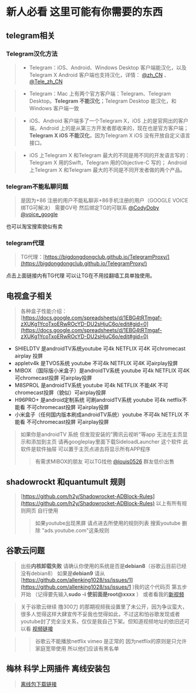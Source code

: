 # **新人必看 这里可能有你需要的东西**
## telegram相关
###                     Telegram汉化方法 
> * Telegram：iOS、Android、Windows Desktop 客户端能汉化，以及Telegram X Android 客户端也支持汉化，详情： [@zh_CN](https://t.me/zh_CN) 、 [@Tele_zh_CN](https://t.me/Tele_zh_CN)

> * Telegram：Mac 上有两个官方客户端：Telegram、Telegram Desktop。**Telegram 不能汉化**；Telegram Desktop 能汉化，和Windows 客户端一致

> * iOS、Android 客户端多了一个Telegram X，iOS 上的是官网出的客户端，Android 上的是从第三方开发者那收来的，现在也是官方客户端；
**Telegram X iOS 不能汉化**，因为Telegram X iOS 没有开放自定义语言接口。

> * iOS 上Telegram X 和Telegram 最大的不同是用不同的开发语言写的：Telegram X 用的Swift，Telegram 用的Objective-C 写的；
Android 上Telegram X 和Telegram 最大的不同是不同开发者做的两个产品。

###                   telegram不能私聊问题
>是因为+86 注册的用户不能私聊非+86手机注册的用户（GOOGLE VOICE绑TG可解决）
需要GV号 然后绑定TG的可联系  [@CodyDoby](https://t.me/CodyDoby)  [@voice_google](https://t.me/voice_google)  

也可以淘宝搜索貌似有卖

###                    telegram代理
>TG代理：[https://bigdongdongclub.github.io/TelegramProxy/](https://bigdongdongclub.github.io/TelegramProxy/)

点击上面链接内有TG代理  可以让TG在不用挂翻墙工具单独使用。

##                      电视盒子相关
>各种盒子性能介绍：[https://docs.google.com/spreadsheets/d/1EBG4tRTmgaf-zXUKg1YcoTxoERwROcYD-DU2sHjuC6o/edit#gid=0](https://docs.google.com/spreadsheets/d/1EBG4tRTmgaf-zXUKg1YcoTxoERwROcYD-DU2sHjuC6o/edit#gid=0)

* SHIELDTV  是androidTV系统youtube 可4k NETFLIX 可4K 可chromecast airplay 投屏
* appletv4k  是TVOS系统  youtube 不可4k NETFLIX 可4K  可airplay投屏
* MIBOX （国际版小米盒子）是androidTV系统 youtube 可4k NETFLIX 可4K可chromecast投屏 可airplay投屏
* M8SPROL  是androidTV系统 youtube 可4k NETFLIX 不能4K 不可chromecast投屏（貌似）可airplay投屏
* H96PRO+  是android定制系统 可刷androidTV系统 youtube 可4k netflix不能看 不可chromecast投屏 可airplay投屏
* 小米盒子（任何国内版本刷成androidTV系统）youtube 不可4k NETFLIX 不能看 不可chromecast投屏 可airplay投屏

>如果你是androidTV 系统 但发现安装的"腾讯云视听"等app 无法在主页显示和添加到主页 请再googleplay里面下载SideloadLauncher 这个软件 此软件是软件抽屉 可以置于主页点进去将显示所有APP程序
>>有需求MIBOX的朋友 可以TG找他 [@louis0526](https://t.me/louis0526) 群友低价出售

##          shadowrockt 和quantumult 规则
>[https://github.com/h2y/Shadowrocket-ADBlock-Rules](https://github.com/h2y/Shadowrocket-ADBlock-Rules)
以上有所有规则网页  自行使用
>>如果youtube出现黑屏 请点进去所使用的规则列表 搜索youtube 删除 "ads.youtube.com"这条规则

##                       谷歌云问题
>出些**内核卸载失败** 请确认你使用的系统是否是**debian8**（谷歌云目前已经没有debian8） 如果是**debian9** 请从[https://github.com/allenking1028/ss/issues/1](https://github.com/allenking1028/ss/issues/1 )我的这个代码页 第五步开始 （记得要先输入**sudo -i  使前面是root@xxxx** ）
或者看我的[新视频](https://www.youtube.com/watch?v=1jMgiqGpX-I)

>关于谷歌云继续 撸300刀 的那期视频我设置里了未公开，因为争议蛮大，很多人觉得这样大肆宣传不妥我也觉得如此，不过这和怕谷歌发现或者youtube封了完全没关系，仅仅是我自己下架。但知道视频地址的依旧还可以看
[视频链接](https://www.youtube.com/watch?v=JZNSj0loMUk)

>>谷歌云不能播放netflix  vimeo 是正常的 因为netflix的原则是只允许家庭宽带使用 所以他们应该有黑名单


##             梅林 科学上网插件 离线安装包
>[离线包下载链接](https://github.com/hq450/fancyss_history_package/tree/master/fancyss_arm)
